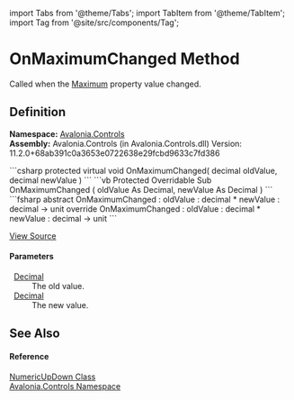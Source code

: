 import Tabs from '@theme/Tabs'; 
import TabItem from '@theme/TabItem'; 
import Tag from '@site/src/components/Tag'; 

# OnMaximumChanged Method


Called when the <a href="P_Avalonia_Controls_NumericUpDown_Maximum">Maximum</a> property value changed.



## Definition
**Namespace:** <a href="N_Avalonia_Controls">Avalonia.Controls</a>  
**Assembly:** Avalonia.Controls (in Avalonia.Controls.dll) Version: 11.2.0+68ab391c0a3653e0722638e29fcbd9633c7fd386

<Tabs groupId="api-code-preview">
<TabItem value="csharp" label="C#">
```csharp
protected virtual void OnMaximumChanged(
	decimal oldValue,
	decimal newValue
)
```
</TabItem>
<TabItem value="vb" label="VB">
```vb
Protected Overridable Sub OnMaximumChanged ( 
	oldValue As Decimal,
	newValue As Decimal
)
```
</TabItem>
<TabItem value="fsharp" label="F#">
```fsharp
abstract OnMaximumChanged : 
        oldValue : decimal * 
        newValue : decimal -> unit 
override OnMaximumChanged : 
        oldValue : decimal * 
        newValue : decimal -> unit 
```
</TabItem>
</Tabs>



<a href="https://github.com/AvaloniaUI/Avalonia/tree/master/srcAvalonia.Controls/NumericUpDown/NumericUpDown.cs#L515" title="View the source code">View Source</a>



#### Parameters
<dl><dt>  <a href="https://learn.microsoft.com/dotnet/api/system.decimal" target="_blank" rel="noopener noreferrer">Decimal</a></dt><dd>The old value.</dd><dt>  <a href="https://learn.microsoft.com/dotnet/api/system.decimal" target="_blank" rel="noopener noreferrer">Decimal</a></dt><dd>The new value.</dd></dl>

## See Also


#### Reference
<a href="T_Avalonia_Controls_NumericUpDown">NumericUpDown Class</a>  
<a href="N_Avalonia_Controls">Avalonia.Controls Namespace</a>  
